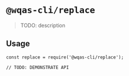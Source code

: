 # `@wqas-cli/replace`

> TODO: description

## Usage

```
const replace = require('@wqas-cli/replace');

// TODO: DEMONSTRATE API
```
